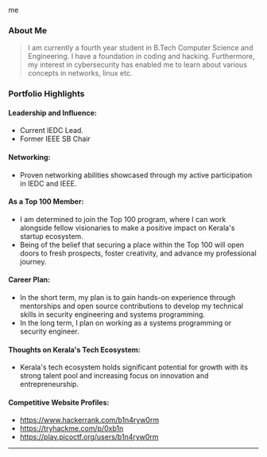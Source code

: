 me 

### About Me

> I am currently a fourth year student in B.Tech Computer Science and Engineering. I have a foundation in coding and hacking. Furthermore, my interest in cybersecurity has enabled me to learn about various concepts in networks, linux etc.


### Portfolio Highlights


#### Leadership and Influence: 
- Current IEDC Lead.
- Former IEEE SB Chair

#### Networking: 

- Proven networking abilities showcased through my active participation in IEDC and IEEE.

#### As a Top 100 Member: 

- I am determined to join the Top 100 program, where I can work alongside fellow visionaries to make a positive impact on Kerala's startup ecosystem.
- Being of the belief that securing a place within the Top 100 will open doors to fresh prospects, foster creativity, and advance my professional journey.

#### Career Plan: 

- In the short term, my plan is to gain hands-on experience through mentorships and open source contributions to develop my technical skills in security engineering and systems programming.
- In the long term, I plan on working as a systems programming or security engineer.

#### Thoughts on Kerala's Tech Ecosystem: 

- Kerala's tech ecosystem holds significant potential for growth with its strong talent pool and increasing focus on innovation and entrepreneurship.


#### Competitive Website Profiles:

- https://www.hackerrank.com/b1n4ryw0rm
- https://tryhackme.com/p/0xb1n
- https://play.picoctf.org/users/b1n4ryw0rm


---

